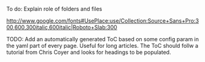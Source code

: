 To do: Explain role of folders and files

http://www.google.com/fonts#UsePlace:use/Collection:Source+Sans+Pro:300,600,300italic,600italic|Roboto+Slab:300

TODO: Add an automatically generated ToC based on some config param in the yaml part of every page. Useful for long articles. The ToC should follw a tutorial from Chris Coyer and looks for headings to be populated.

